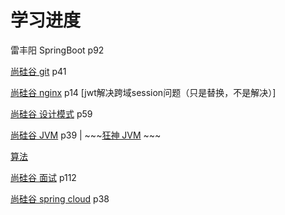 # 学习进度

雷丰阳 SpringBoot p92

[尚硅谷 git](https://www.bilibili.com/video/BV1pW411A7a5) p41

[尚硅谷 nginx](https://www.bilibili.com/video/BV1zJ411w7SV) p14 [jwt解决跨域session问题（只是替换，不是解决）]

[尚硅谷 设计模式](https://www.bilibili.com/video/bv1G4411c7N4) p59

[尚硅谷 JVM](https://www.bilibili.com/video/BV1PJ411n7xZ) p39    |   ~~~[狂神 JVM](https://www.bilibili.com/video/BV1iJ411d7jS) ~~~

[算法](E:\workspaces\git\fucking-algorithm\README.md)

[尚硅谷 面试](https://www.bilibili.com/video/BV1zb411M7NQ) p112

[尚硅谷 spring cloud](https://www.bilibili.com/video/BV18E411x7eT) p38

